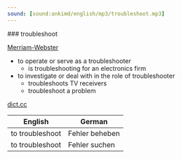 ```yaml
---
sound: [sound:ankimd/english/mp3/troubleshoot.mp3]
---
```


\### troubleshoot

[Merriam-Webster](https://www.merriam-webster.com/dictionary/troubleshoot)

- to operate or serve as a troubleshooter
    - is troubleshooting for an electronics firm
- to investigate or deal with in the role of troubleshooter
    - troubleshoots TV receivers
    - troubleshoot a problem

[dict.cc](https://www.dict.cc/troubleshoot)

| English        | German       |
| -------------- | ------------ |
| to troubleshoot | Fehler beheben |
| to troubleshoot | Fehler suchen |
